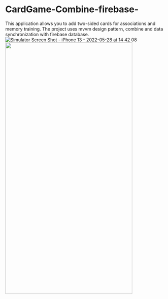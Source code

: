 # CardGame-Combine-firebase-
This application allows you to add two-sided cards for associations and memory training.
The project uses mvvm design pattern, combine and data synchronization with firebase database.
![Simulator Screen Shot - iPhone 13 - 2022-05-28 at 14 42 08](<img src="https://user-images.githubusercontent.com/103141352/170823957-4aa48ad6-ca83-475a-8321-1de3d823644d.png" width="400" height="790">)
<img src="https://user-images.githubusercontent.com/103141352/170823957-4aa48ad6-ca83-475a-8321-1de3d823644d.png" width="400" height="790">
